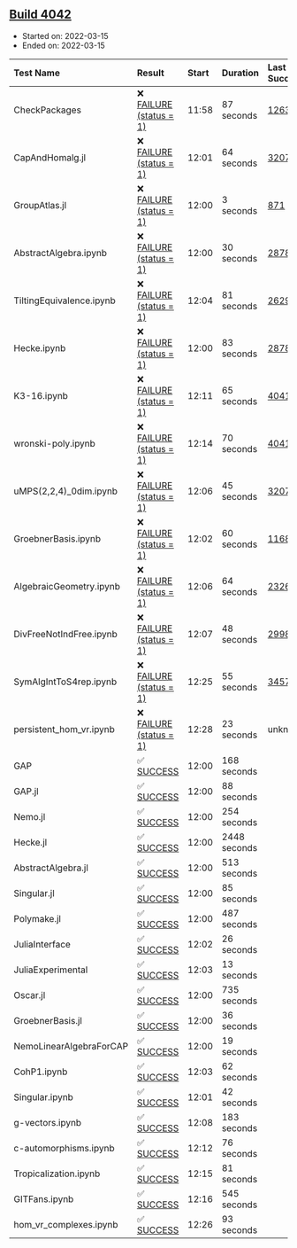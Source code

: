 ## [Build 4042](https://oscarci.mathematik.uni-kl.de/job/oscar-stable/4042/)

* Started on: 2022-03-15
* Ended on: 2022-03-15

| Test Name    | Result | Start | Duration | Last Success | First Failure |
|:-------------|:-------|:------|:---------|:-------------|:--------------|
| CheckPackages | ❌ [FAILURE (status = 1)](https://oscarci.mathematik.uni-kl.de/job/oscar-stable/4042/artifact/logs/build-4042/CheckPackages.log) | 11:58 | 87 seconds | [1263](https://oscarci.mathematik.uni-kl.de/job/oscar-stable/1263/) | [1264](https://oscarci.mathematik.uni-kl.de/job/oscar-stable/1264/) |
| CapAndHomalg.jl | ❌ [FAILURE (status = 1)](https://oscarci.mathematik.uni-kl.de/job/oscar-stable/4042/artifact/logs/build-4042/CapAndHomalg.jl.log) | 12:01 | 64 seconds | [3207](https://oscarci.mathematik.uni-kl.de/job/oscar-stable/3207/) | [3208](https://oscarci.mathematik.uni-kl.de/job/oscar-stable/3208/) |
| GroupAtlas.jl | ❌ [FAILURE (status = 1)](https://oscarci.mathematik.uni-kl.de/job/oscar-stable/4042/artifact/logs/build-4042/GroupAtlas.jl.log) | 12:00 | 3 seconds | [871](https://oscarci.mathematik.uni-kl.de/job/oscar-stable/871/) | [872](https://oscarci.mathematik.uni-kl.de/job/oscar-stable/872/) |
| AbstractAlgebra.ipynb | ❌ [FAILURE (status = 1)](https://oscarci.mathematik.uni-kl.de/job/oscar-stable/4042/artifact/logs/build-4042/AbstractAlgebra.ipynb.log) | 12:00 | 30 seconds | [2878](https://oscarci.mathematik.uni-kl.de/job/oscar-stable/2878/) | [2879](https://oscarci.mathematik.uni-kl.de/job/oscar-stable/2879/) |
| TiltingEquivalence.ipynb | ❌ [FAILURE (status = 1)](https://oscarci.mathematik.uni-kl.de/job/oscar-stable/4042/artifact/logs/build-4042/TiltingEquivalence.ipynb.log) | 12:04 | 81 seconds | [2629](https://oscarci.mathematik.uni-kl.de/job/oscar-stable/2629/) | [2630](https://oscarci.mathematik.uni-kl.de/job/oscar-stable/2630/) |
| Hecke.ipynb | ❌ [FAILURE (status = 1)](https://oscarci.mathematik.uni-kl.de/job/oscar-stable/4042/artifact/logs/build-4042/Hecke.ipynb.log) | 12:00 | 83 seconds | [2878](https://oscarci.mathematik.uni-kl.de/job/oscar-stable/2878/) | [2879](https://oscarci.mathematik.uni-kl.de/job/oscar-stable/2879/) |
| K3-16.ipynb | ❌ [FAILURE (status = 1)](https://oscarci.mathematik.uni-kl.de/job/oscar-stable/4042/artifact/logs/build-4042/K3-16.ipynb.log) | 12:11 | 65 seconds | [4041](https://oscarci.mathematik.uni-kl.de/job/oscar-stable/4041/) | [4042](https://oscarci.mathematik.uni-kl.de/job/oscar-stable/4042/) |
| wronski-poly.ipynb | ❌ [FAILURE (status = 1)](https://oscarci.mathematik.uni-kl.de/job/oscar-stable/4042/artifact/logs/build-4042/wronski-poly.ipynb.log) | 12:14 | 70 seconds | [4041](https://oscarci.mathematik.uni-kl.de/job/oscar-stable/4041/) | [4042](https://oscarci.mathematik.uni-kl.de/job/oscar-stable/4042/) |
| uMPS(2,2,4)_0dim.ipynb | ❌ [FAILURE (status = 1)](https://oscarci.mathematik.uni-kl.de/job/oscar-stable/4042/artifact/logs/build-4042/uMPS-2-2-4-_0dim.ipynb.log) | 12:06 | 45 seconds | [3207](https://oscarci.mathematik.uni-kl.de/job/oscar-stable/3207/) | [3208](https://oscarci.mathematik.uni-kl.de/job/oscar-stable/3208/) |
| GroebnerBasis.ipynb | ❌ [FAILURE (status = 1)](https://oscarci.mathematik.uni-kl.de/job/oscar-stable/4042/artifact/logs/build-4042/GroebnerBasis.ipynb.log) | 12:02 | 60 seconds | [1168](https://oscarci.mathematik.uni-kl.de/job/oscar-stable/1168/) | [1169](https://oscarci.mathematik.uni-kl.de/job/oscar-stable/1169/) |
| AlgebraicGeometry.ipynb | ❌ [FAILURE (status = 1)](https://oscarci.mathematik.uni-kl.de/job/oscar-stable/4042/artifact/logs/build-4042/AlgebraicGeometry.ipynb.log) | 12:06 | 64 seconds | [2326](https://oscarci.mathematik.uni-kl.de/job/oscar-stable/2326/) | [2327](https://oscarci.mathematik.uni-kl.de/job/oscar-stable/2327/) |
| DivFreeNotIndFree.ipynb | ❌ [FAILURE (status = 1)](https://oscarci.mathematik.uni-kl.de/job/oscar-stable/4042/artifact/logs/build-4042/DivFreeNotIndFree.ipynb.log) | 12:07 | 48 seconds | [2998](https://oscarci.mathematik.uni-kl.de/job/oscar-stable/2998/) | [2999](https://oscarci.mathematik.uni-kl.de/job/oscar-stable/2999/) |
| SymAlgIntToS4rep.ipynb | ❌ [FAILURE (status = 1)](https://oscarci.mathematik.uni-kl.de/job/oscar-stable/4042/artifact/logs/build-4042/SymAlgIntToS4rep.ipynb.log) | 12:25 | 55 seconds | [3457](https://oscarci.mathematik.uni-kl.de/job/oscar-stable/3457/) | [3458](https://oscarci.mathematik.uni-kl.de/job/oscar-stable/3458/) |
| persistent_hom_vr.ipynb | ❌ [FAILURE (status = 1)](https://oscarci.mathematik.uni-kl.de/job/oscar-stable/4042/artifact/logs/build-4042/persistent_hom_vr.ipynb.log) | 12:28 | 23 seconds | unknown | unknown |
| GAP | ✅ [SUCCESS](https://oscarci.mathematik.uni-kl.de/job/oscar-stable/4042/artifact/logs/build-4042/GAP.log) | 12:00 | 168 seconds |  |  |
| GAP.jl | ✅ [SUCCESS](https://oscarci.mathematik.uni-kl.de/job/oscar-stable/4042/artifact/logs/build-4042/GAP.jl.log) | 12:00 | 88 seconds |  |  |
| Nemo.jl | ✅ [SUCCESS](https://oscarci.mathematik.uni-kl.de/job/oscar-stable/4042/artifact/logs/build-4042/Nemo.jl.log) | 12:00 | 254 seconds |  |  |
| Hecke.jl | ✅ [SUCCESS](https://oscarci.mathematik.uni-kl.de/job/oscar-stable/4042/artifact/logs/build-4042/Hecke.jl.log) | 12:00 | 2448 seconds |  |  |
| AbstractAlgebra.jl | ✅ [SUCCESS](https://oscarci.mathematik.uni-kl.de/job/oscar-stable/4042/artifact/logs/build-4042/AbstractAlgebra.jl.log) | 12:00 | 513 seconds |  |  |
| Singular.jl | ✅ [SUCCESS](https://oscarci.mathematik.uni-kl.de/job/oscar-stable/4042/artifact/logs/build-4042/Singular.jl.log) | 12:00 | 85 seconds |  |  |
| Polymake.jl | ✅ [SUCCESS](https://oscarci.mathematik.uni-kl.de/job/oscar-stable/4042/artifact/logs/build-4042/Polymake.jl.log) | 12:00 | 487 seconds |  |  |
| JuliaInterface | ✅ [SUCCESS](https://oscarci.mathematik.uni-kl.de/job/oscar-stable/4042/artifact/logs/build-4042/JuliaInterface.log) | 12:02 | 26 seconds |  |  |
| JuliaExperimental | ✅ [SUCCESS](https://oscarci.mathematik.uni-kl.de/job/oscar-stable/4042/artifact/logs/build-4042/JuliaExperimental.log) | 12:03 | 13 seconds |  |  |
| Oscar.jl | ✅ [SUCCESS](https://oscarci.mathematik.uni-kl.de/job/oscar-stable/4042/artifact/logs/build-4042/Oscar.jl.log) | 12:00 | 735 seconds |  |  |
| GroebnerBasis.jl | ✅ [SUCCESS](https://oscarci.mathematik.uni-kl.de/job/oscar-stable/4042/artifact/logs/build-4042/GroebnerBasis.jl.log) | 12:00 | 36 seconds |  |  |
| NemoLinearAlgebraForCAP | ✅ [SUCCESS](https://oscarci.mathematik.uni-kl.de/job/oscar-stable/4042/artifact/logs/build-4042/NemoLinearAlgebraForCAP.log) | 12:00 | 19 seconds |  |  |
| CohP1.ipynb | ✅ [SUCCESS](https://oscarci.mathematik.uni-kl.de/job/oscar-stable/4042/artifact/logs/build-4042/CohP1.ipynb.log) | 12:03 | 62 seconds |  |  |
| Singular.ipynb | ✅ [SUCCESS](https://oscarci.mathematik.uni-kl.de/job/oscar-stable/4042/artifact/logs/build-4042/Singular.ipynb.log) | 12:01 | 42 seconds |  |  |
| g-vectors.ipynb | ✅ [SUCCESS](https://oscarci.mathematik.uni-kl.de/job/oscar-stable/4042/artifact/logs/build-4042/g-vectors.ipynb.log) | 12:08 | 183 seconds |  |  |
| c-automorphisms.ipynb | ✅ [SUCCESS](https://oscarci.mathematik.uni-kl.de/job/oscar-stable/4042/artifact/logs/build-4042/c-automorphisms.ipynb.log) | 12:12 | 76 seconds |  |  |
| Tropicalization.ipynb | ✅ [SUCCESS](https://oscarci.mathematik.uni-kl.de/job/oscar-stable/4042/artifact/logs/build-4042/Tropicalization.ipynb.log) | 12:15 | 81 seconds |  |  |
| GITFans.ipynb | ✅ [SUCCESS](https://oscarci.mathematik.uni-kl.de/job/oscar-stable/4042/artifact/logs/build-4042/GITFans.ipynb.log) | 12:16 | 545 seconds |  |  |
| hom_vr_complexes.ipynb | ✅ [SUCCESS](https://oscarci.mathematik.uni-kl.de/job/oscar-stable/4042/artifact/logs/build-4042/hom_vr_complexes.ipynb.log) | 12:26 | 93 seconds |  |  |
